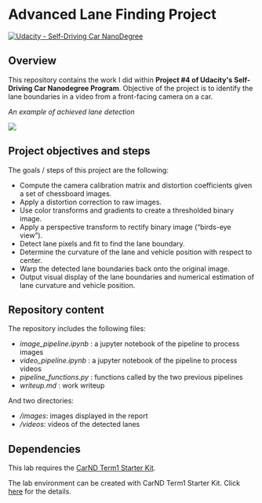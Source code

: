 # **Advanced Lane Finding Project**

[![Udacity - Self-Driving Car NanoDegree](https://s3.amazonaws.com/udacity-sdc/github/shield-carnd.svg)](http://www.udacity.com/drive)

## Overview
This repository contains the work I did within **Project #4 of Udacity's Self-Driving Car Nanodegree Program**. Objective of the project is to identify the lane boundaries in a video from a front-facing camera on a car.

*An example of achieved lane detection*

![](./output_images/lane-drawn.jpg)


## Project objectives and steps

The goals / steps of this project are the following:

 * Compute the camera calibration matrix and distortion coefficients given a set of chessboard images.
 * Apply a distortion correction to raw images.
 * Use color transforms and gradients to create a thresholded binary image.
 *  Apply a perspective transform to rectify binary image (“birds-eye view”).
 *  Detect lane pixels and fit to find the lane boundary.
 *  Determine the curvature of the lane and vehicle position with respect to center.
 * Warp the detected lane boundaries back onto the original image.
 * Output visual display of the lane boundaries and numerical estimation of lane curvature and vehicle position.



## Repository content

The repository includes the following files:

* _image\_pipeline.ipynb_ : a jupyter notebook of the pipeline to process images
* _video\_pipeline.ipynb_ : a jupyter notebook of the pipeline to process videos
* _pipeline\_functions.py_ : functions called by the two previous pipelines
* _writeup.md_ : work writeup

And two directories:

* _/images_: images displayed in the report
* _/videos_: videos of the detected lanes

## Dependencies

This lab requires the [CarND Term1 Starter Kit](https://github.com/udacity/CarND-Term1-Starter-Kit).

The lab environment can be created with CarND Term1 Starter Kit. Click [here](https://github.com/udacity/CarND-Term1-Starter-Kit/blob/master/README.md) for the details.

